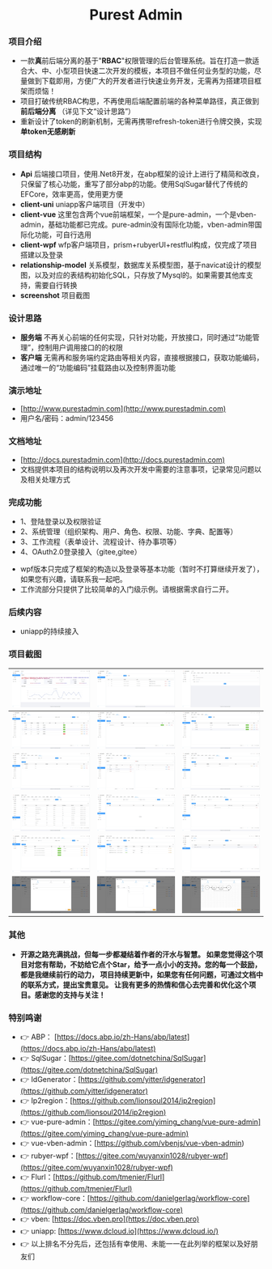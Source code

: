 # <div align="center">Purest Admin</div>

### 项目介绍

* 一款**真**前后端分离的基于"**RBAC**"权限管理的后台管理系统。旨在打造一款适合大、中、小型项目快速二次开发的模板，本项目不做任何业务型的功能，尽量做到下载即用，方便广大的开发者进行快速业务开发，无需再为搭建项目框架而烦恼！
* 项目打破传统RBAC构思，不再使用后端配置前端的各种菜单路径，真正做到 **前后端分离** （详见下文“设计思路”）
* 重新设计了token的刷新机制，无需再携带refresh-token进行令牌交换，实现 **单token无感刷新**

### 项目结构

*  **Api** 后端接口项目，使用.Net8开发，在abp框架的设计上进行了精简和改良，只保留了核心功能，重写了部分abp的功能。使用SqlSugar替代了传统的EFCore，效率更高，使用更方便
*  **client-uni** uniapp客户端项目（开发中）
*  **client-vue** 这里包含两个vue前端框架，一个是pure-admin，一个是vben-admin，基础功能都已完成。pure-admin没有国际化功能，vben-admin带国际化功能，可自行选用
*  **client-wpf** wfp客户端项目，prism+rubyerUI+restflul构成，仅完成了项目搭建以及登录
*  **relationship-model** 关系模型，数据库关系模型图，基于navicat设计的模型图，以及对应的表结构初始化SQL，只存放了Mysql的。如果需要其他库支持，需要自行转换
*  **screenshot** 项目截图

### 设计思路

*  **服务端** 不再关心前端的任何实现，只针对功能，开放接口，同时通过“功能管理”，控制用户调用接口的的权限
*  **客户端** 无需再和服务端约定路由等相关内容，直接根据接口，获取功能编码，通过唯一的“功能编码”挂载路由以及控制界面功能

### 演示地址

- [http://www.purestadmin.com](http://www.purestadmin.com)
- 用户名/密码：admin/123456

### 文档地址

- [http://docs.purestadmin.com](http://docs.purestadmin.com)
- 文档提供本项目的结构说明以及再次开发中需要的注意事项，记录常见问题以及相关处理方式

### 完成功能

- 1、登陆登录以及权限验证
- 2、系统管理（组织架构、用户、角色、权限、功能、字典、配置等）
- 3、工作流程（表单设计、流程设计、待办事项等）
- 4、OAuth2.0登录接入（gitee,gitee）

* wpf版本只完成了框架的构造以及登录等基本功能（暂时不打算继续开发了），如果您有兴趣，请联系我一起吧。
* 工作流部分只提供了比较简单的入门级示例。请根据需求自行二开。


### 后续内容

- uniapp的持续接入

### 项目截图

| ![系统首页](screenshot/welcome.png)|![在线用户](screenshot/onlineuserlist.png) |![个人信息](screenshot/userinfo.png)|
|---|---|---|
| ![用户管理](screenshot/userlist.png) | ![角色管理](screenshot/rolelist.png)  | ![功能管理](screenshot/functionlist.png) |
| ![组织机构](screenshot/organizationlist.png) | ![字典管理](screenshot/dictionarylist.png) |![配置管理](screenshot/systemconfiglist.png) |
| ![请求日志](screenshot/requestloglist.png) | ![通知公告](screenshot/noticelist.png) |![系统文件](screenshot/profilesystemlist.png) |
| ![流程模版](screenshot/workflowdefinelist.png) | ![我的流程](screenshot/myinstancelist.png) |![待办事项](screenshot/waitinglist.png) |
| ![步骤1](screenshot/definestep1.png) | ![步骤2](screenshot/definestep2.png) |![步骤3](screenshot/definestep3.png) |

### 其他

* **开源之路充满挑战，但每一步都凝结着作者的汗水与智慧。 如果您觉得这个项目对您有帮助，不妨给它点个Star，给予一点小小的支持。您的每一个鼓励，都是我继续前行的动力， 项目持续更新中，如果您有任何问题，可通过文档中的联系方式，提出宝贵意见。 让我有更多的热情和信心去完善和优化这个项目。感谢您的支持与关注！** 

### 特别鸣谢
- 👉 ABP：  [https://docs.abp.io/zh-Hans/abp/latest](https://docs.abp.io/zh-Hans/abp/latest)
- 👉 SqlSugar：[https://gitee.com/dotnetchina/SqlSugar](https://gitee.com/dotnetchina/SqlSugar)
- 👉 IdGenerator：[https://github.com/yitter/idgenerator](https://github.com/yitter/idgenerator)
- 👉 Ip2region：[https://github.com/lionsoul2014/ip2region](https://github.com/lionsoul2014/ip2region)
- 👉 vue-pure-admin：[https://gitee.com/yiming_chang/vue-pure-admin](https://gitee.com/yiming_chang/vue-pure-admin)
- 👉 vue-vben-admin：[https://github.com/vbenjs/vue-vben-admin)
- 👉 rubyer-wpf：[https://gitee.com/wuyanxin1028/rubyer-wpf](https://gitee.com/wuyanxin1028/rubyer-wpf)
- 👉 Flurl：[https://github.com/tmenier/Flurl](https://github.com/tmenier/Flurl)
- 👉 workflow-core：[https://github.com/danielgerlag/workflow-core](https://github.com/danielgerlag/workflow-core)
- 👉 vben: [https://doc.vben.pro](https://doc.vben.pro)
- 👉 uniapp: [https://www.dcloud.io](https://www.dcloud.io/)
- 👉 以上排名不分先后，还包括有幸使用、未能一一在此列举的框架以及好朋友们
